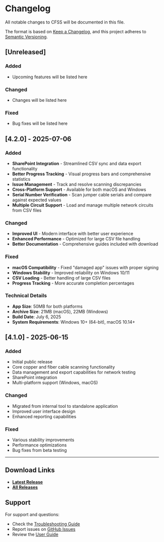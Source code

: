 # Changelog

All notable changes to CFSS will be documented in this file.

The format is based on [Keep a Changelog](https://keepachangelog.com/en/1.0.0/),
and this project adheres to [Semantic Versioning](https://semver.org/spec/v2.0.0.html).

## [Unreleased]

### Added
- Upcoming features will be listed here

### Changed
- Changes will be listed here

### Fixed
- Bug fixes will be listed here

## [4.2.0] - 2025-07-06

### Added
- **SharePoint Integration** - Streamlined CSV sync and data export functionality
- **Better Progress Tracking** - Visual progress bars and comprehensive statistics
- **Issue Management** - Track and resolve scanning discrepancies
- **Cross-Platform Support** - Available for both macOS and Windows
- **Serial Number Verification** - Scan jumper cable serials and compare against expected values
- **Multiple Circuit Support** - Load and manage multiple network circuits from CSV files

### Changed
- **Improved UI** - Modern interface with better user experience
- **Enhanced Performance** - Optimized for large CSV file handling
- **Better Documentation** - Comprehensive guides included with download

### Fixed
- **macOS Compatibility** - Fixed "damaged app" issues with proper signing
- **Windows Stability** - Improved reliability on Windows 10/11
- **CSV Loading** - Better handling of large CSV files
- **Progress Tracking** - More accurate completion percentages

### Technical Details
- **App Size**: 50MB for both platforms
- **Archive Size**: 21MB (macOS), 22MB (Windows)
- **Build Date**: July 6, 2025
- **System Requirements**: Windows 10+ (64-bit), macOS 10.14+

## [4.1.0] - 2025-06-15

### Added
- Initial public release
- Core copper and fiber cable scanning functionality
- Data management and export capabilities for network testing
- SharePoint integration
- Multi-platform support (Windows, macOS)

### Changed
- Migrated from internal tool to standalone application
- Improved user interface design
- Enhanced reporting capabilities

### Fixed
- Various stability improvements
- Performance optimizations
- Bug fixes from beta testing

---

## Download Links

- **[Latest Release](https://github.com/rc91470/cfss_releases/releases/latest)**
- **[All Releases](https://github.com/rc91470/cfss_releases/releases)**

## Support

For support and questions:
- Check the [Troubleshooting Guide](documentation/troubleshooting.md)
- Report issues on [GitHub Issues](https://github.com/rc91470/cfss_releases/issues)
- Review the [User Guide](documentation/user_guide.md)
